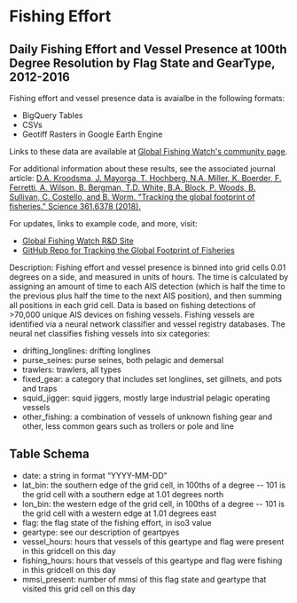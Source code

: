 # Fishing Effort

## Daily Fishing Effort and Vessel Presence at 100th Degree Resolution by Flag State and GearType, 2012-2016

Fishing effort and vessel presence data is avaialbe in the following formats:
 - BigQuery Tables
 - CSVs
 - Geotiff Rasters in Google Earth Engine

Links to these data are available at [Global Fishing Watch's community page](https://globalfishingwatch.force.com/gfw/s/data-download).

For additional information about these results, see the associated journal article: [D.A. Kroodsma, J. Mayorga, T. Hochberg, N.A. Miller, K. Boerder, F. Ferretti, A. Wilson, B. Bergman, T.D. White, B.A. Block, P. Woods, B. Sullivan, C. Costello, and B. Worm. "Tracking the global footprint of fisheries." Science 361.6378 (2018).](http://science.sciencemag.org/cgi/doi/10.1126/science.aao1118)

For updates, links to example code, and more, visit:

 - [Global Fishing Watch R&D Site](globalfishingwatch.io/global-footprint-of-fisheries.html)
 - [GitHub Repo for Tracking the Global Footprint of Fisheries](GitHub.com/globalfishingwatch/tracking-global-footprint-of-fisheries)

Description: Fishing effort and vessel presence is binned into grid cells 0.01 degrees on a side, and measured in units of hours. The time is calculated by assigning an amount of time to each AIS detection (which is half the time to the previous plus half the time to the next AIS position), and then summing all positions in each grid cell. Data is based on fishing detections of >70,000 unique AIS devices on fishing vessels. Fishing vessels are identified via a neural network classifier and vessel registry databases. The neural net classifies fishing vessels into six categories:

 - drifting_longlines: drifting longlines
 - purse_seines: purse seines, both pelagic and demersal
 - trawlers: trawlers, all types
 - fixed_gear: a category that includes set longlines, set gillnets, and pots and traps 
 - squid_jigger: squid jiggers, mostly large industrial pelagic operating vessels
 - other_fishing: a combination of vessels of unknown fishing gear and other, less common gears such as trollers or pole and line 


## Table Schema
 - date: a string in format “YYYY-MM-DD” 
 - lat_bin: the southern edge of the grid cell, in 100ths of a degree -- 101 is the grid cell with a southern edge at 1.01 degrees north
 - lon_bin: the western edge of the grid cell, in 100ths of a degree -- 101 is the grid cell with a western edge at 1.01 degrees east
 - flag: the flag state of the fishing effort, in iso3 value
 - geartype: see our description of geartpyes
 - vessel_hours: hours that vessels of this geartype and flag were present in this gridcell on this day
 - fishing_hours: hours that vessels of this geartype and flag were fishing in this gridcell on this day
 - mmsi_present: number of mmsi of this flag state and geartype that visited this grid cell on this day 	
